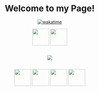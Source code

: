 <div align="center">
  
  <h1> Welcome to my Page!</h1>
  
</div>


  
<div align="center">
  

  [![wakatime](https://wakatime.com/badge/user/baf819ad-1920-42f7-9957-867bec17c57c.svg)](https://wakatime.com/@baf819ad-1920-42f7-9957-867bec17c57c)
  
</div>


<div align="center">
   <a href="https://jlcd.de" target="_blank"><img width="55" src="https://jlcd.de/android-chrome-192x192.png"/></a>
  <a href="https://www.linkedin.com/in/jean-luc-christoph-dittler-b95064137/" target="_blank"><img width="55" src="https://raw.githubusercontent.com/gilbarbara/logos/master/logos/linkedin-icon.svg"/></a>

</div>
<h2> </h2>
<div  align="center">
<a href="https://wakatime.com"><img src="https://wakatime.com/share/@Deathraven/5c5a1558-7f8a-49f9-9611-c65e1cc8dbce.png" /></a>
</div>


<h2> </h2>
<div align="center">
 
  <img width="55" src="https://raw.githubusercontent.com/gilbarbara/logos/master/logos/javascript.svg"/>
  <img width="55" src="https://raw.githubusercontent.com/gilbarbara/logos/master/logos/nodejs-icon.svg"/>
  <img width="55" src="https://raw.githubusercontent.com/gilbarbara/logos/master/logos/socket.io.svg"/>
  <img width="55" src="https://raw.githubusercontent.com/gilbarbara/logos/master/logos/threejs.svg"/>
 
  
 
 </div>

